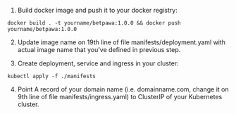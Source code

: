 1. Build docker image and push it to your docker registry:
```
docker build . -t yourname/betpawa:1.0.0 && docker push yourname/betpawa:1.0.0
```

2. Update image name on 19th line of file manifests/deployment.yaml with actual image name that you've defined in previous step.

3. Create deployment, service and ingress in your cluster:
```
kubectl apply -f ./manifests
```

4. Point A record of your domain name (i.e. domainname.com, change it on 9th line of file manifests/ingress.yaml) to ClusterIP of your Kubernetes cluster.

